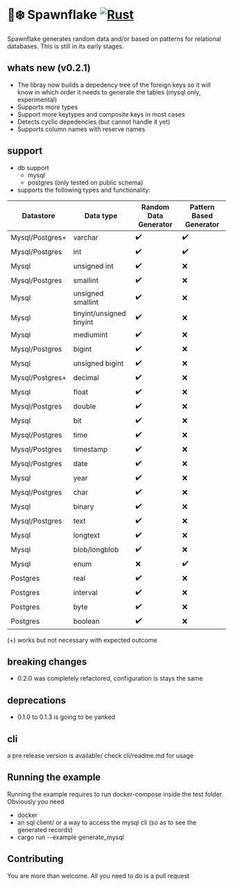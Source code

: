 # 🐙❄️ Spawnflake [![Rust](https://github.com/elasticrash/spawnflake/actions/workflows/rust.yml/badge.svg)](https://github.com/elasticrash/spawnflake/actions/workflows/rust.yml)

Spawnflake generates random data and/or based on patterns for relational databases. This is still in its early stages.

## whats new (v0.2.1)
* The libray now builds a depedency tree of the foreign keys so it will know in which order it needs to generate the tables (mysql only, experimental) 
* Supports more types 
* Support more keytypes and composite keys in most cases
* Detects cyclic depedencies (but cannot handle it yet)
* Supports column names with reserve names
## support 
* db support
    - mysql
    - postgres (only tested on public schema)
* supports the following types and functionality:

| Datastore      | Data type | Random Data Generator | Pattern Based Generator |
| ----------- | ----------- |----------- | ----------- |
| Mysql/Postgres+      | varchar       | ✔️      | ✔️       |
| Mysql/Postgres   | int        | ✔️      | ✔️       |
| Mysql   | unsigned int        | ✔️      | ❌       |
| Mysql/Postgres   | smallint        | ✔️      | ❌       |
| Mysql   | unsigned smallint        | ✔️      | ❌       |
| Mysql   | tinyint/unsigned tinyint        | ✔️      | ❌       |
| Mysql   | mediumint        | ✔️      | ❌       |
| Mysql/Postgres   | bigint       | ✔️      | ❌       |
| Mysql   | unsigned bigint        | ✔️      | ❌       |
| Mysql/Postgres+   | decimal        | ✔️      | ❌       |
| Mysql   | float        | ✔️      | ❌       |
| Mysql/Postgres   | double        | ✔️      | ❌       |
| Mysql   | bit        | ✔️      | ❌       |
| Mysql/Postgres   | time        | ✔️      | ❌       |
| Mysql/Postgres   | timestamp        | ✔️      | ❌       |
| Mysql/Postgres   | date        | ✔️      | ❌       |
| Mysql   | year        | ✔️      | ❌       |
| Mysql/Postgres   | char        | ✔️      | ❌       |
| Mysql   | binary        | ✔️      | ❌       |
| Mysql/Postgres   | text        | ✔️      | ❌       |
| Mysql   | longtext        | ✔️      | ❌       |
| Mysql   | blob/longblob        | ✔️      | ❌       |
| Mysql   | enum        | ❌      | ✔️       |
| Postgres   | real        | ✔️      | ❌       |
| Postgres  | interval        | ✔️      | ❌       |
| Postgres  | byte        | ✔️      | ❌       |
| Postgres  | boolean        | ✔️      | ❌       |

(+) works but not necessary with expected outcome

## breaking changes
* 0.2.0 was completely refactored, configuration is stays the same

## deprecations
* 0.1.0 to 0.1.3 is going to be yanked

## cli 
a pre release version is available/ check cli/readme.md for usage

## Running the example
Running the example requires to run docker-compose inside the test folder. Obviously you need
* docker
* an sql client/ or a way to access the mysql cli (so as to see the generated records)
* cargo run --example generate_mysql

## Contributing

You are more than welcome. All you need to do is a pull request
